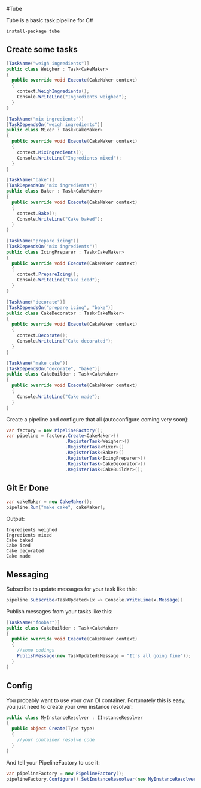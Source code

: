 #Tube

Tube is a basic task pipeline for C#

```
install-package tube
```

Create some tasks
-

```c#
[TaskName("weigh ingredients")]
public class Weigher : Task<CakeMaker>
{
  public override void Execute(CakeMaker context)
  {
    context.WeighIngredients();
    Console.WriteLine("Ingredients weighed");
  } 
}

[TaskName("mix ingredients")]
[TaskDependsOn("weigh ingredients")]
public class Mixer : Task<CakeMaker>
{
  public override void Execute(CakeMaker context)
  {
    context.MixIngredients();
    Console.WriteLine("Ingredients mixed");
  } 
}

[TaskName("bake")]
[TaskDependsOn("mix ingredients")]
public class Baker : Task<CakeMaker>
{
  public override void Execute(CakeMaker context)
  {
    context.Bake();
    Console.WriteLine("Cake baked");
  } 
}

[TaskName("prepare icing")]
[TaskDependsOn("mix ingredients")]
public class IcingPreparer : Task<CakeMaker>
{
  public override void Execute(CakeMaker context)
  {
    context.PrepareIcing();
    Console.WriteLine("Cake iced");
  } 
}

[TaskName("decorate")]
[TaskDependsOn("prepare icing", "bake")]
public class CakeDecorator : Task<CakeMaker>
{
  public override void Execute(CakeMaker context)
  {
    context.Decorate();
    Console.WriteLine("Cake decorated");
  } 
}

[TaskName("make cake")]
[TaskDependsOn("decorate", "bake")]
public class CakeBuilder : Task<CakeMaker>
{
  public override void Execute(CakeMaker context)
  {
    Console.WriteLine("Cake made");
  } 
}

```
Create a pipeline and configure that all (autoconfigure coming very soon):
```c#
var factory = new PipelineFactory();
var pipeline = factory.Create<CakeMaker>()
                      .RegisterTask<Weigher>()
                      .RegisterTask<Mixer>()
                      .RegisterTask<Baker>()
                      .RegisterTask<IcingPreparer>()
                      .RegisterTask<CakeDecorator>()
                      .RegisterTask<CakeBuilder>();
```
Git Er Done
-
```c#
var cakeMaker = new CakeMaker();
pipeline.Run("make cake", cakeMaker);
```
Output:
```
Ingredients weighed
Ingredients mixed
Cake baked
Cake iced
Cake decorated
Cake made
```
Messaging
-
Subscribe to update messages for your task like this:
```c#
pipeline.Subscribe<TaskUpdated>(x => Console.WriteLine(x.Message))
```
Publish messages from your tasks like this:
```c#
[TaskName("foobar")]
public class CakeBuilder : Task<CakeMaker>
{
  public override void Execute(CakeMaker context)
  {
    //some codings
    PublishMessage(new TaskUpdated{Message = "It's all going fine"));    
  } 
}
```
Config
-
You probably want to use your own DI container. Fortunately this is easy, you just need to create your own instance resolver:

```c#
public class MyInstanceResolver : IInstanceResolver
{
  public object Create(Type type)
  {
    //your container resolve code
  }
}
```
And tell your PipelineFactory to use it:
```c#
var pipelineFactory = new PipelineFactory();
pipelineFactory.Configure().SetInstanceResoolver(new MyInstanceResolver());
```
